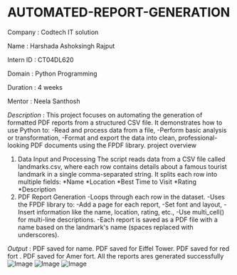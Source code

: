 # AUTOMATED-REPORT-GENERATION

Company : Codtech IT solution

Name : Harshada Ashoksingh Rajput

Intern ID : CT04DL620

Domain : Python Programming

Duration : 4 weeks

Mentor : Neela Santhosh

*Description* : 
This project focuses on automating the generation of formatted PDF reports from a structured CSV file. It demonstrates how to use Python to:
-Read and process data from a file,
-Perform basic analysis or transformation,
-Format and export the data into clean, professional-looking PDF documents using the FPDF library.
project overview
1. Data Input and Processing
The script reads data from a CSV file called landmarks.csv, where each row contains details about a famous tourist landmark in a single comma-separated string.
It splits each row into multiple fields:
*Name
*Location
*Best Time to Visit
*Rating
*Description
2. PDF Report Generation
-Loops through each row in the dataset.
-Uses the FPDF library to:
-Add a page for each report,
-Set font and layout,
-Insert information like the name, location, rating, etc.,
-Use multi_cell() for multi-line descriptions.
-Each report is saved as a PDF file with a name based on the landmark's name (spaces replaced with underscores).

*Output* : 
PDF saved for name.
PDF saved for Eiffel Tower.
PDF saved for red fort .
PDF saved for Amer fort.
All the reports ares generated successfully
![Image](https://github.com/user-attachments/assets/b3d3c101-aa2e-4af8-954f-7f2229866dbc)
![Image](https://github.com/user-attachments/assets/34e5f8d0-6ab2-4f99-9c2e-0a8df5e2273b)
![Image](https://github.com/user-attachments/assets/f1dafa62-bfd8-4e62-be5d-06bc4c39d61d)
